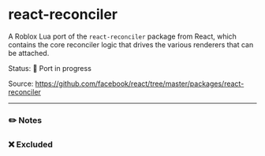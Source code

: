 # react-reconciler
A Roblox Lua port of the `react-reconciler` package from React, which contains the core reconciler logic that drives the various renderers that can be attached.

Status: 🔨 Port in progress

Source: https://github.com/facebook/react/tree/master/packages/react-reconciler

---

### ✏️ Notes


### ❌ Excluded
